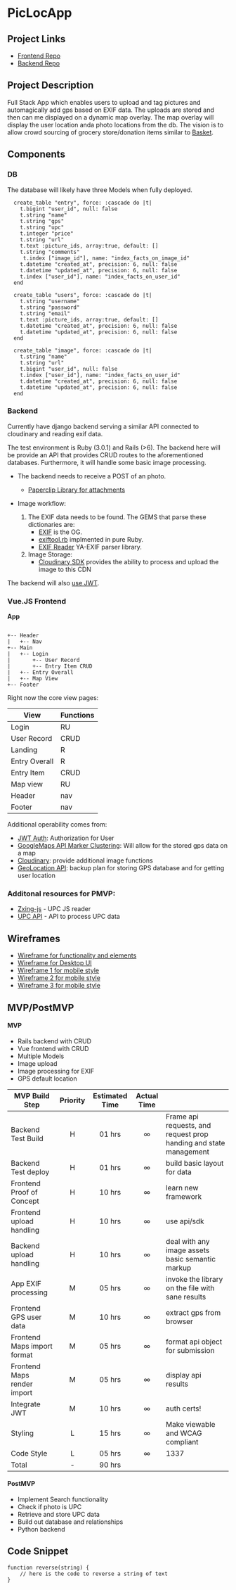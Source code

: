 # PicLocApp

## Project Links

- [Frontend Repo](https://github.com/squirrellypenguin/capstone)
- [Backend Repo](https://github.com/squirrellypenguin/manyruby)
## Project Description

Full Stack App which enables users to upload and tag pictures and automagically add gps based on EXIF data.  The uploads are stored and then can me displayed on a dynamic map overlay.  The map overlay will display the user location anda photo locations from the db.  The vision is to allow crowd sourcing of grocery store/donation items similar to [Basket](https://basket.com/).

## Components

### DB
The database will likely have three Models when fully deployed.  

```
  create_table "entry", force: :cascade do |t|
    t.bigint "user_id", null: false
    t.string "name"
    t.string "gps"
    t.string "upc"
    t.integer "price"
    t.string "url"
    t.text :picture_ids, array:true, default: [] 
    t.string "comments"
     t.index ["image_id"], name: "index_facts_on_image_id"
    t.datetime "created_at", precision: 6, null: false
    t.datetime "updated_at", precision: 6, null: false
    t.index ["user_id"], name: "index_facts_on_user_id"
  end

  create_table "users", force: :cascade do |t|
    t.string "username"
    t.string "password"
    t.string "email"
    t.text :picture_ids, array:true, default: [] 
    t.datetime "created_at", precision: 6, null: false
    t.datetime "updated_at", precision: 6, null: false
  end
  
  create_table "image", force: :cascade do |t|
    t.string "name"
    t.string "url"
    t.bigint "user_id", null: false
    t.index ["user_id"], name: "index_facts_on_user_id"
    t.datetime "created_at", precision: 6, null: false
    t.datetime "updated_at", precision: 6, null: false
  end

```

### Backend

Currently have django backend serving a similar API connected to cloudinary and reading exif data.

The test environment is Ruby (3.0.1) and Rails (>6).  The backend here will be provide an API that provides CRUD routes to the aforementioned databases.  Furthermore, it will handle some basic image processing.  

- The backend needs to receive a POST of an photo.
	* [Paperclip Library for attachments](https://github.com/thoughtbot/paperclip)
	
- Image workflow:
	1. The EXIF data needs to be found. The GEMS that parse these dictionaries are: 
		* [EXIF](https://github.com/tonytonyjan/exif) is the OG.
		* [exiftool.rb](https://github.com/exiftool-rb/exiftool.rb) implmented in pure Ruby.
		* [EXIF Reader](https://github.com/remvee/exifr) YA-EXIF parser library.
	2. Image Storage:
		* [Cloudinary SDK](https://cloudinary.com/documentation/rails_integration) provides the ability to process and upload the image to this CDN

The backend will also [use JWT](https://dev.to/alexmercedcoder/ruby-on-rails-api-with-jwt-auth-tutorial-go2).  
	
###  Vue.JS Frontend

**App**
```

+-- Header
|   +-- Nav
+-- Main
|   +-- Login 
|       +-- User Record
|       +-- Entry Item CRUD
|   +-- Entry Overall
|   +-- Map View
+-- Footer
```

Right now the core view pages:

| View | Functions |
| --- | ----------- |
| Login | RU |
| User Record | CRUD |
| Landing | R |
| Entry Overall | R|
| Entry Item | CRUD |
| Map view | RU |
| Header | nav |
| Footer | nav |

Additional operability comes from:

- [JWT Auth](https://jwt.io/introduction): Authorization for User
- [GoogleMaps API Marker Clustering](https://developers.google.com/maps/documentation/javascript/marker-clustering): Will allow for the stored gps data on a map
- [Cloudinary](https://cloudinary.com/documentation/): provide  additional image functions
- [GeoLocation API](https://developer.mozilla.org/en-US/docs/Web/API/Geolocation_API): backup plan for storing GPS database and for getting user location 
	
### Additonal resources for PMVP:
- [Zxing-js](https://dev.to/morinoko/qr-code-reader-on-rails-5816) - UPC JS reader
- [UPC API](https://account.cloudmersive.com/default) - API to process UPC data


## Wireframes
- [Wireframe for functionality and elements](https://www.behance.net/gallery/105110359/ScanBuy-mobile-app?tracking_source=search_projects_recommended%7Cmap%20app)
- [Wireframe for Desktop UI](https://www.behance.net/gallery/77794611/Find-Vehicle-Inspections-Center?tracking_source=search_projects_recommended%7Cmap%20view%20program%20)
- [Wireframe 1 for mobile style](https://www.behance.net/gallery/117354953/On-demand-service-mobile-app?tracking_source=search_projects_recommended%7Cmap+app)
- [Wireframe 2 for mobile style](https://www.behance.net/gallery/106091453/Parking-App?tracking_source=search_projects_recommended%7Cmap%20app)
- [Wireframe 3 for mobile style](https://www.behance.net/gallery/120271463/Apartment-Search-App-Roomates-Oriented?tracking_source=search_projects_recommended%7Cmap%20app)


## MVP/PostMVP

#### MVP 
- Rails backend with CRUD 
- Vue frontend with CRUD
- Multiple Models
- Image upload  
- Image processing for EXIF
- GPS default location 


| MVP Build Step | Priority | Estimated Time | Actual Time |  |
| --- | :---: |  :---: | :---: | --- |
| Backend Test Build | H | 01 hrs | ∞  | Frame api requests, and request prop handing and state management|
| Backend Test deploy | H | 01 hrs | ∞ | build basic layout for data |
| Frontend Proof of Concept | H | 10 hrs| ∞  | learn new framework |
| Frontend upload handling | H |10 hrs | ∞  | use api/sdk |
| Backend upload handling | H | 10 hrs| ∞  | deal with any image assets basic semantic markup |
| App EXIF processing | M | 05 hrs| ∞  | invoke the library on the file with sane results |
| Frontend GPS user data | M | 10 hrs| ∞  | extract gps from browser |
| Frontend Maps import format | M | 05 hrs| ∞  | format api object for submission |
| Frontend Maps render import | M | 05 hrs| ∞  |  display api results |
| Integrate JWT | M | 10 hrs | ∞ | auth certs!|
| Styling | L | 15 hrs | ∞  | Make viewable and WCAG compliant |
| Code Style | L | 05 hrs | ∞ | 1337 |
| Total | - | 90 hrs |  | |


#### PostMVP 
- Implement Search functionality
- Check if photo is UPC
- Retrieve and store UPC data
- Build out database and relationships
- Python backend

## Code Snippet

```
function reverse(string) {
	// here is the code to reverse a string of text
}
```

